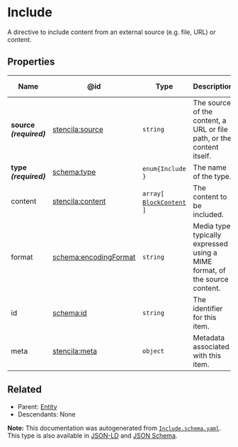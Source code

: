 # Include

A directive to include content from an external source (e.g. file, URL) or content. 

## Properties

| Name                    | @id                                                         | Type                                             | Description                                                                 | Inherited from          |
| ----------------------- | ----------------------------------------------------------- | ------------------------------------------------ | --------------------------------------------------------------------------- | ----------------------- |
| **source _(required)_** | [stencila:source](https://schema.stenci.la/source.jsonld)   | `string`                                         | The source of the content, a URL or file path, or the content itself.       | [Include](./Include.md) |
| **type _(required)_**   | [schema:type](https://schema.org/type)                      | `enum{`​`Include`​`}`                            | The name of the type.                                                       | [Entity](./Entity.md)   |
| content                 | [stencila:content](https://schema.stenci.la/content.jsonld) | `array[`​[`BlockContent`](./BlockContent.md)​`]` | The content to be included.                                                 | [Include](./Include.md) |
| format                  | [schema:encodingFormat](https://schema.org/encodingFormat)  | `string`                                         | Media type, typically expressed using a MIME format, of the source content. | [Include](./Include.md) |
| id                      | [schema:id](https://schema.org/id)                          | `string`                                         | The identifier for this item.                                               | [Entity](./Entity.md)   |
| meta                    | [stencila:meta](https://schema.stenci.la/meta.jsonld)       | `object`                                         | Metadata associated with this item.                                         | [Entity](./Entity.md)   |

## Related

-   Parent: [Entity](./Entity.md)
-   Descendants: None

**Note:** This documentation was autogenerated from [`Include.schema.yaml`](https://github.com/stencila/schema/blob/master/schema/Include.schema.yaml). This type is also available in [JSON-LD](https://schema.stenci.la/Include.jsonld) and [JSON Schema](https://schema.stenci.la/Include.schema.json).
